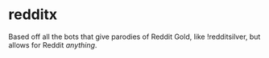 # redditx
Based off all the bots that give parodies of Reddit Gold, like !redditsilver, but allows for Reddit _anything_.
